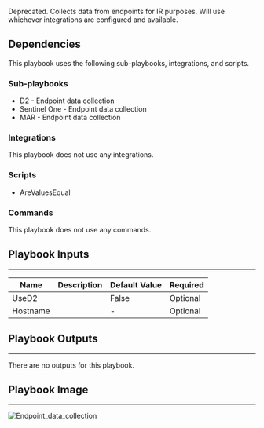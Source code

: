 Deprecated. Collects data from endpoints for IR purposes. Will use whichever integrations are configured and available.

## Dependencies
This playbook uses the following sub-playbooks, integrations, and scripts.

### Sub-playbooks
* D2 - Endpoint data collection
* Sentinel One - Endpoint data collection
* MAR - Endpoint data collection

### Integrations
This playbook does not use any integrations.

### Scripts
* AreValuesEqual

### Commands
This playbook does not use any commands.

## Playbook Inputs
---

| **Name** | **Description** | **Default Value** | **Required** |
| --- | --- | --- | --- | 
| UseD2 |  | False | Optional |
| Hostname |  | - | Optional |

## Playbook Outputs
---
There are no outputs for this playbook.

## Playbook Image
---
![Endpoint_data_collection](../../doc_files/Endpoint_data_collection.png/n)
